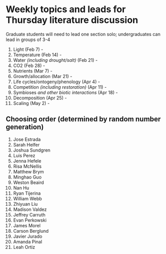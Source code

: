 # Weekly topics and leads for Thursday literature discussion

Graduate students will need to lead one section solo;
undergraduates can lead in groups of 3-4

1. Light (Feb 7) - 
2. Temperature (Feb 14) - 
3. Water *(including drought/salt)* (Feb 21) - 
4. CO2 (Feb 28) - 
5. Nutrients (Mar 7) - 
6. Growth/allocation (Mar 21) - 
7. Life cycles/ontogeny/phenology (Apr 4) - 
8. Competition *(including restoration)* (Apr 11) - 
9. Symbioses *and other biotic interactions* (Apr 18) - 
10. Decomposition (Apr 25) - 
11. Scaling (May 2) - 

## Choosing order (determined by random number generation)
1. Jose Estrada
2. Sarah Helfer
3. Joshua Sundgren
4. Luis Perez
5. Jenna Hefele
6. Risa McNellis
7. Matthew Brym
8. Minghao Guo
9. Weston Beaird
10. Nan Hu
11. Ryan Tijerina
12. William Webb
13. Zhiyuan Liu
14. Madison Valdez
15. Jeffrey Carruth
16. Evan Perkowski
17. James Morel
18. Carson Berglund
19. Javier Jurado
20. Amanda Pinal
21. Leah Ortiz